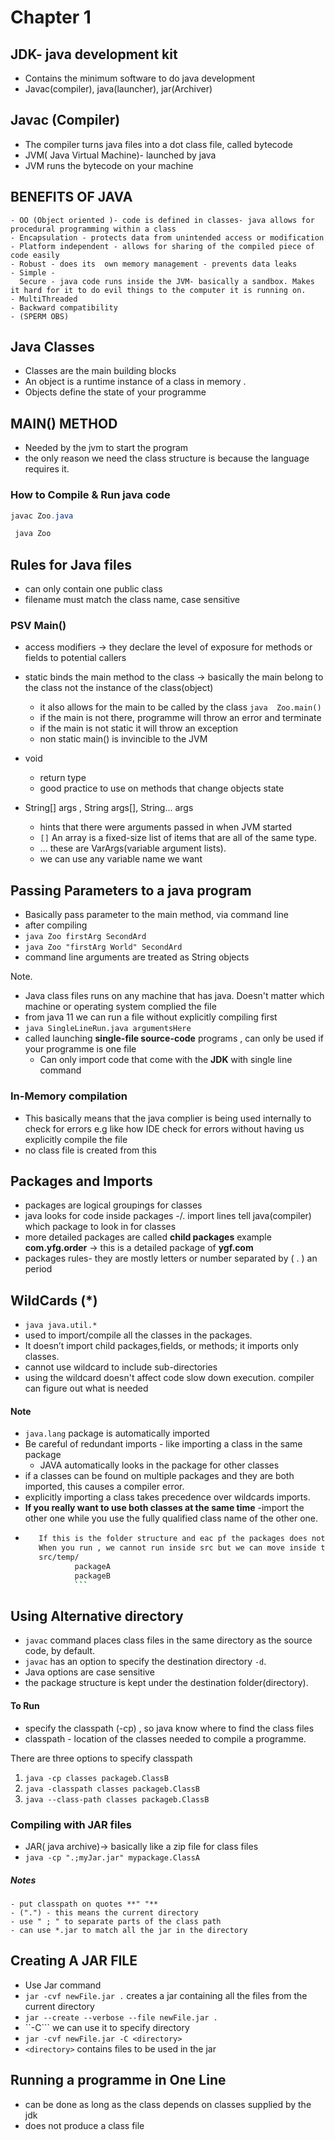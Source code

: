# Chapter 1

## JDK- java development kit

 - Contains the minimum software to do java development
 - Javac(compiler), java(launcher), jar(Archiver)

## Javac (Compiler)

- The compiler turns java files into a dot class file, called bytecode
- JVM( Java Virtual Machine)- launched by java
- JVM runs the bytecode on your machine


## BENEFITS OF JAVA

    - OO (Object oriented )- code is defined in classes- java allows for procedural programming within a class
    - Encapsulation - protects data from unintended access or modification
    - Platform independent - allows for sharing of the compiled piece of code easily
    - Robust - does its  own memory management - prevents data leaks
    - Simple -
      Secure - java code runs inside the JVM- basically a sandbox. Makes it hard for it to do evil things to the computer it is running on.
    - MultiThreaded
    - Backward compatibility
    - (SPERM OBS)

## Java Classes

- Classes are the main building blocks
- An object is a runtime instance of a class in memory .
- Objects define the state of your programme


## MAIN() METHOD

- Needed by the jvm to start the program
- the only reason we need the class structure is because the language requires it.

### How to Compile & Run java code
  ```java
  javac Zoo.java
  ```

 ```java
  java Zoo
 ```


## Rules for Java files

- can only contain one public class
- filename must match the class name, case sensitive

### PSV Main()
  - access modifiers -> they declare the level of exposure for methods or fields to potential callers
  - static binds the main method to the class -> basically the main belong to the class not the instance of the class(object)
    - it also allows for the main to be called by the class ```java  Zoo.main() ```
    - if the main is not there, programme will throw an error and terminate
    - if the main is not static it will throw an exception
    - non static main() is invincible to the JVM
  - void
    - return type
    - good practice to use on methods that change objects state

  - String[] args , String args[], String... args
    - hints that there were arguments passed in when JVM started
    - ``` [] ``` An array is a fixed-size list of items that are all of the same type.
    - ... these are VarArgs(variable argument lists).
    - we can use any variable name we want


## Passing Parameters to a java program

  - Basically pass parameter to the main method, via command line
  - after compiling 
  - ```java Zoo firstArg SecondArd ```
  - ```java Zoo "firstArg World" SecondArd ```
  - command line arguments are treated as String objects


Note. 
 - Java class files runs on any machine that has java. Doesn't matter which machine or operating system complied the file
 - from java 11 we can run a file without explicitly compiling first
 - ``` java SingleLineRun.java argumentsHere ```
 - called launching **single-file source-code** programs , can only be used if your programme is one file
      - Can only import code that come with the **JDK** with single line command


### In-Memory compilation
 - This basically means that the java complier is being used internally to check for errors e.g like how IDE
 check for errors without having us explicitly compile the file
 - no class file is created from this 


## Packages and Imports

  - packages are logical groupings for classes
  - java looks for code inside packages -/. import lines tell java(compiler) which package 
    to look in  for classes 
  - more detailed packages are called **child packages** example **com.yfg.order** -> this is a detailed package
  of **ygf.com**
  - packages rules- they are mostly letters or number separated by ( . ) an period 


## WildCards (*)

  - ```java java.util.* ```
  - used to import/compile all the classes in the packages.
  - It doesn’t import child packages,fields, or methods; it imports only classes.
  - cannot use wildcard to include sub-directories
  - using the wildcard doesn't affect code slow down execution. compiler can figure out what is needed

#### Note
  - ``` java.lang ``` package is automatically imported
  - Be careful of redundant imports - like importing a class in the same package
      - JAVA automatically looks in the package for other classes
  - if a classes can be found on multiple packages and they are both imported, this causes a compiler
  error. 
  - explicitly importing a class takes precedence over wildcards imports.
  - **If you really want to use both classes at the same time** -import the other one while you use the
  fully qualified class name of the other one.
 - ```bash
      If this is the folder structure and eac pf the packages does not include **temp**
      When you run , we cannot run inside src but we can move inside temp to run
      src/temp/
              packageA 
              packageB
              ```

## Using Alternative directory

 - ```javac``` command places class files in the same directory as the source code, by default.
 - ```javac``` has an option to specify the destination directory ``` -d ```.
 - Java options are case sensitive
 - the package structure is kept under the  destination folder(directory). 

 #### To Run
 - specify the classpath (-cp) , so java know where to find the class files
 - classpath - location of the classes needed to compile a programme.

 There are three options to specify classpath
  1. ```java -cp classes packageb.ClassB```  
  2. ```java -classpath classes packageb.ClassB``` 
  3. ```java --class-path classes packageb.ClassB```

### Compiling with JAR files

  - JAR( java archive)-> basically like a zip file for class files
  - ```java -cp ".;myJar.jar" mypackage.ClassA ```
  ##### Notes
    - put classpath on quotes **" "**
    - (".") - this means the current directory
    - use " ; " to separate parts of the class path
    - can use *.jar to match all the jar in the directory

## Creating A JAR FILE

 - Use Jar command
 - ```jar -cvf newFile.jar .``` creates a jar containing all the files from the current directory
 - ```jar --create --verbose --file newFile.jar .```
 - ``-C``` we can use it to specify directory
 - ```jar -cvf newFile.jar -C <directory>```
 - ```<directory>``` contains files to be used in the jar


## Running a programme in One Line

- can be done as long as the class depends on classes supplied by the jdk
- does not produce a class file

